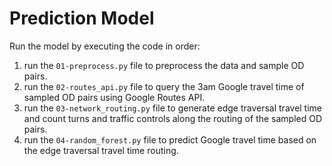 # Prediction Model

Run the model by executing the code in order:

1. run the `01-preprocess.py` file to preprocess the data and sample OD pairs.
2. run the `02-routes_api.py` file to query the 3am Google travel time of sampled OD pairs using Google Routes API.
3. run the `03-network_routing.py` file to generate edge traversal travel time and count turns and traffic controls
along the routing of the sampled OD pairs.
4. run the `04-random_forest.py` file to predict Google travel time based on the edge traversal travel time routing.
